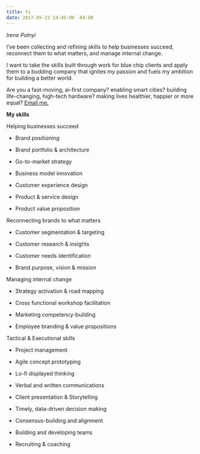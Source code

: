 ```yaml
---
title: hi
date: 2017-05-23 14:45:00 -04:00
---
```


_Irene Polnyi_

I’ve been collecting and refining skills to help businesses succeed, reconnect them to what matters, and manage internal change.

I want to take the skills built through work for blue chip clients and apply them to a budding company that ignites my passion and fuels my ambition for building a better world.

Are you a fast-moving, ai-first company? enabling smart cities? building life-changing, high-tech hardware? making lives healthier, happier or more equal? [Email me.](irenepolnyi@gmail.com)

**My skills**

Helping businesses succeed

* Brand positioning
  

* Brand portfolio & architecture
  

* Go-to-market strategy
  

* Business model innovation
  

* Customer experience design
  

* Product & service design
  

* Product value proposition

Reconnecting brands to what matters

* Customer segmentation & targeting
  

* Customer research & insights
  

* Customer needs identification
  

* Brand purpose, vision & mission

Managing internal change

* Strategy activation & road mapping
  

* Cross functional workshop facilitation
  

* Marketing competency-building
  

* Employee branding & value propositions

Tactical & Executional skills

* Project management
  

* Agile concept prototyping
  

* Lo-fi displayed thinking
  

* Verbal and written communications
  

* Client presentation & Storytelling
  

* Timely, data-driven decision making
  

* Consensus-building and alignment
  

* Building and developing teams
  

* Recruiting & coaching